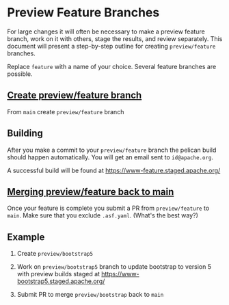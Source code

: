 # Preview Feature Branches

For large changes it will often be necessary to make a preview feature branch, work on it with others, stage the results, and review separately. This document will present a step-by-step outline for creating `preview/feature` branches.

Replace `feature` with a name of your choice. Several feature branches are possible.

## [Create preview/feature branch](https://docs.github.com/en/github/collaborating-with-issues-and-pull-requests/creating-and-deleting-branches-within-your-repository#creating-a-branch)

From `main` create `preview/feature` branch

## Building

After you make a commit to your `preview/feature` branch the pelican build should happen automatically. You will get an email sent to `id@apache.org`.

A successful build will be found at https://www-feature.staged.apache.org/

## [Merging preview/feature back to main](https://docs.github.com/en/github/collaborating-with-issues-and-pull-requests/creating-a-pull-request#creating-the-pull-request)

Once your feature is complete you submit a PR from `preview/feature` to `main`. Make sure that you exclude `.asf.yaml`. (What's the best way?)

## Example

1. Create `preview/bootstrap5`

2. Work on `preview/bootstrap5` branch to update bootstrap to version 5 with preview builds staged at https://www-bootstrap5.staged.apache.org/

3. Submit PR to merge `preview/bootstrap` back to `main`